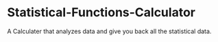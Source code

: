 # Statistical-Functions-Calculator
A Calculater that analyzes data and give you back all the statistical data.
